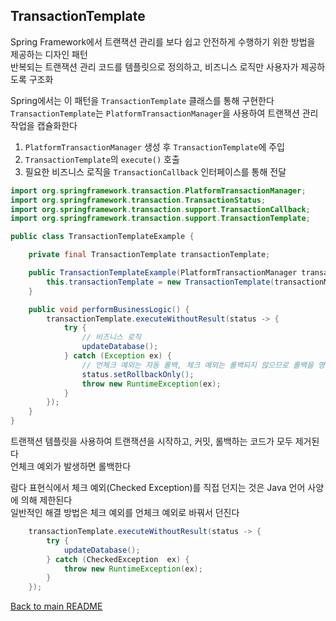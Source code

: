 ## TransactionTemplate
Spring Framework에서 트랜잭션 관리를 보다 쉽고 안전하게 수행하기 위한 방법을 제공하는 디자인 패턴<br>
반복되는 트랜잭션 관리 코드를 템플릿으로 정의하고, 비즈니스 로직만 사용자가 제공하도록 구조화<br>

Spring에서는 이 패턴을 `TransactionTemplate` 클래스를 통해 구현한다<br>
`TransactionTemplate`는 `PlatformTransactionManager`을 사용하여 트랜잭션 관리작업을 캡슐화한다<br>

1. `PlatformTransactionManager` 생성 후 `TransactionTemplate`에 주입
2. `TransactionTemplate`의 `execute()` 호출
3. 필요한 비즈니스 로직을 `TransactionCallback` 인터페이스를 통해 전달

```java
import org.springframework.transaction.PlatformTransactionManager;
import org.springframework.transaction.TransactionStatus;
import org.springframework.transaction.support.TransactionCallback;
import org.springframework.transaction.support.TransactionTemplate;

public class TransactionTemplateExample {

    private final TransactionTemplate transactionTemplate;

    public TransactionTemplateExample(PlatformTransactionManager transactionManager) {
        this.transactionTemplate = new TransactionTemplate(transactionManager);
    }

    public void performBusinessLogic() {
        transactionTemplate.executeWithoutResult(status -> {
            try {
                // 비즈니스 로직
                updateDatabase();
            } catch (Exception ex) {
                // 언체크 예외는 자동 롤백, 체크 예외는 롤백되지 않으므로 롤백을 명시
                status.setRollbackOnly();
                throw new RuntimeException(ex);
            }
        });
    }
}
```
트랜잭션 템플릿을 사용하여 트랜잭션을 시작하고, 커밋, 롤백하는 코드가 모두 제거된다<br>
언체크 예외가 발생하면 롤백한다<br>

람다 표현식에서 체크 예외(Checked Exception)를 직접 던지는 것은 Java 언어 사양에 의해 제한된다<br>
일반적인 해결 방법은 체크 예외를 언체크 예외로 바꿔서 던진다
```java
    transactionTemplate.executeWithoutResult(status -> {
        try {
            updateDatabase();
        } catch (CheckedException  ex) {
            throw new RuntimeException(ex);
        }
    });
```

[Back to main README](../README.md)